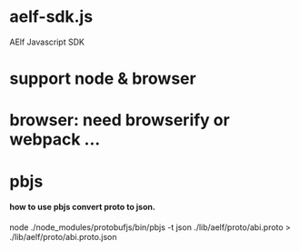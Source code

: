 # aelf-sdk.js
AElf Javascript SDK

# support node & browser
# browser: need browserify or webpack ...

# pbjs
#### how to use pbjs convert proto to json.
node ./node_modules/protobufjs/bin/pbjs -t json ./lib/aelf/proto/abi.proto > ./lib/aelf/proto/abi.proto.json
